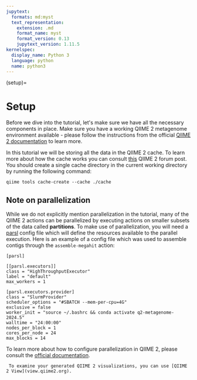 ```yaml
---
jupytext:
  formats: md:myst
  text_representation:
    extension: .md
    format_name: myst
    format_version: 0.13
    jupytext_version: 1.11.5
kernelspec:
  display_name: Python 3
  language: python
  name: python3
---
```

(setup)=
# Setup
Before we dive into the tutorial, let's make sure we have all the necessary components in place. Make sure you have a 
working QIIME 2 metagenome environment available - please follow the instructions from the official [QIIME 2 documentation](https://docs.qiime2.org/2024.5/install/native/) 
to learn more.

In this tutorial we will be storing all the data in the QIIME 2 cache. To learn more about how the cache works you can 
consult [this](https://dev.qiime2.org/latest/api-reference/cache) QIIME 2 forum post. You should create a single cache 
directory in the current working directory by running the following command:

```{code-cell}
qiime tools cache-create --cache ./cache
```

## Note on parallelization
While we do not explicitly mention parallelization in the tutorial, many of the QIIME 2 actions can be parallelized by 
executing actions on smaller subsets of the data called **partitions**. To make use of parallelization, you will need a
[parsl](https://parsl.readthedocs.io/en/stable/index.html) config file which will define the resources available to the 
parallel execution. Here is an example of a config file which was used to assemble contigs through the `assemble-megahit` 
action:
```{code-cell} 
[parsl]

[[parsl.executors]]
class = "HighThroughputExecutor"
label = "default"
max_workers = 1

[parsl.executors.provider]
class = "SlurmProvider"
scheduler_options = "#SBATCH --mem-per-cpu=4G"
exclusive = false
worker_init = "source ~/.bashrc && conda activate q2-metagenome-2024.5"
walltime = "24:00:00"
nodes_per_block = 1
cores_per_node = 24
max_blocks = 14
```

To learn more about how to configure parallelization in QIIME 2, please consult the [official documentation](https://develop.qiime2.org/en/latest/framework/how-to-guides/parallel-configuration.html#parallel-configuration).

```{note}
 To examine your generated QIIME 2 visualizations, you can use [QIIME 2 View](view.qiime2.org).
```
